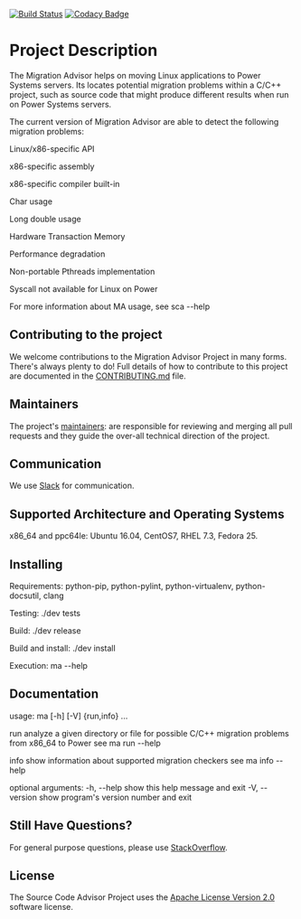 [![Build Status](https://travis-ci.org/open-power-sdk/migration-advisor.svg?branch=master)](https://travis-ci.org/open-power-sdk/migration-advisor)
[![Codacy Badge](https://api.codacy.com/project/badge/Grade/83083b5dcfe647bb8ccc05a48decafb6)](https://www.codacy.com/app/rpsene/migration-advisor?utm_source=github.com&amp;utm_medium=referral&amp;utm_content=open-power-sdk/migration-advisor&amp;utm_campaign=Badge_Grade)

# Project Description

The Migration Advisor helps on moving Linux applications to Power Systems servers.
Its locates potential migration problems within a C/C++ project, such as source code
that might produce different results when run on Power Systems servers.

The current version of Migration Advisor are able to detect the following migration problems:

Linux/x86-specific API

x86-specific assembly

x86-specific compiler built-in

Char usage

Long double usage

Hardware Transaction Memory

Performance degradation

Non-portable Pthreads implementation

Syscall not available for Linux on Power

For more information about MA usage, see sca --help

## Contributing to the project
We welcome contributions to the Migration Advisor Project in many forms. There's always plenty to do! Full details of how to contribute to this project are documented in the [CONTRIBUTING.md](CONTRIBUTING.md) file.

## Maintainers
The project's [maintainers](MAINTAINERS.txt): are responsible for reviewing and merging all pull requests and they guide the over-all technical direction of the project.

## Communication <a name="communication"></a>
We use [Slack](https://toolsforpower.slack.org/) for communication.

## Supported Architecture and Operating Systems
x86_64 and ppc64le: Ubuntu 16.04, CentOS7, RHEL 7.3, Fedora 25.

## Installing
Requirements: python-pip, python-pylint, python-virtualenv, python-docsutil, clang

Testing: ./dev tests

Build: ./dev release

Build and install: ./dev install

Execution: ma --help

## Documentation

usage: ma [-h] [-V] {run,info} ...

run          analyze a given directory or file for possible C/C++
             migration problems from x86_64 to Power
             see ma run --help

info         show information about supported migration checkers
             see ma info --help

optional arguments:
  -h, --help     show this help message and exit
  -V, --version  show program's version number and exit


## Still Have Questions?
For general purpose questions, please use [StackOverflow](http://stackoverflow.com/questions/tagged/toolsforpower).

## License <a name="license"></a>
The Source Code Advisor Project uses the [Apache License Version 2.0](LICENSE) software license.
